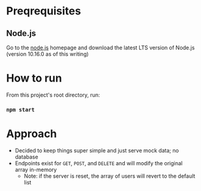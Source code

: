 # Preqrequisites
## Node.js
Go to the [node.js](https://nodejs.org/en/) homepage and download the latest LTS version of Node.js (version 10.16.0 as of this writing)

# How to run
From this project's root directory, run:

### `npm start`

# Approach
- Decided to keep things super simple and just serve mock data; no database
- Endpoints exist for `GET`, `POST`, and `DELETE` and will modify the original array in-memory
  - Note: if the server is reset, the array of users will revert to the default list